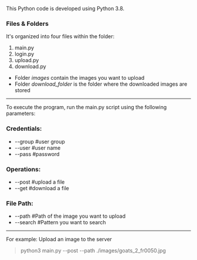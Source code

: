 This Python code is developed using Python 3.8. 

### Files & Folders 

It's organized into four files within the folder:
1. main.py
2. login.py
3. upload.py
4. download.py

+ Folder _images_ contain the images you want to upload
+ Folder _download_folder_ is the folder where the downloaded images are stored

***

To execute the program, run the main.py script using the following parameters:

### Credentials:
+ --group   #user group
+ --user    #user name
+ --pass    #password

### Operations:
+ --post   #upload a file
+ --get    #download a file

### File Path:
+ --path    #Path of the image you want to upload 
+ --search  #Pattern you want to search

***
For example: Upload an image to the server

> python3 main.py --post --path ./images/goats_2_fr0050.jpg
